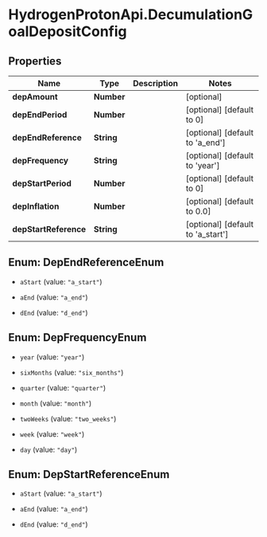# HydrogenProtonApi.DecumulationGoalDepositConfig

## Properties
Name | Type | Description | Notes
------------ | ------------- | ------------- | -------------
**depAmount** | **Number** |  | [optional] 
**depEndPeriod** | **Number** |  | [optional] [default to 0]
**depEndReference** | **String** |  | [optional] [default to 'a_end']
**depFrequency** | **String** |  | [optional] [default to 'year']
**depStartPeriod** | **Number** |  | [optional] [default to 0]
**depInflation** | **Number** |  | [optional] [default to 0.0]
**depStartReference** | **String** |  | [optional] [default to 'a_start']


<a name="DepEndReferenceEnum"></a>
## Enum: DepEndReferenceEnum


* `aStart` (value: `"a_start"`)

* `aEnd` (value: `"a_end"`)

* `dEnd` (value: `"d_end"`)




<a name="DepFrequencyEnum"></a>
## Enum: DepFrequencyEnum


* `year` (value: `"year"`)

* `sixMonths` (value: `"six_months"`)

* `quarter` (value: `"quarter"`)

* `month` (value: `"month"`)

* `twoWeeks` (value: `"two_weeks"`)

* `week` (value: `"week"`)

* `day` (value: `"day"`)




<a name="DepStartReferenceEnum"></a>
## Enum: DepStartReferenceEnum


* `aStart` (value: `"a_start"`)

* `aEnd` (value: `"a_end"`)

* `dEnd` (value: `"d_end"`)




